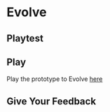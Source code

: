 # Evolve
## Playtest

## Play
Play the prototype to Evolve [here](prototype/TwineGamePrototype.html)

## Give Your Feedback
